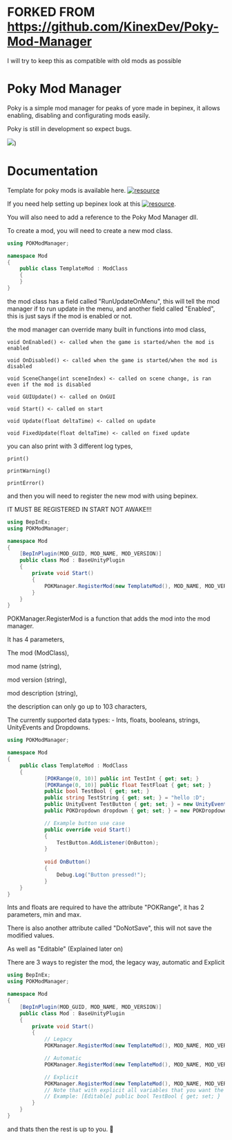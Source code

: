 # FORKED FROM https://github.com/KinexDev/Poky-Mod-Manager

I will try to keep this as compatible with old mods as possible

# Poky Mod Manager
Poky is a simple mod manager for peaks of yore made in bepinex, it allows enabling, disabling and configurating mods easily.

Poky is still in development so expect bugs.

![](https://github.com/DolfeLive/Poky-Mod-Manager/blob/main/POKManager.gif))

# Documentation

Template for poky mods is available here. [![resource](resource)](https://github.com/DolfeLive/Poky-Mod-Manager/blob/main/POK%20Mod%20Manager/Example.cs)

If you need help setting up bepinex look at this [![resource](resource)](https://docs.bepinex.dev/articles/dev_guide/plugin_tutorial/1_setup.html).

You will also need to add a reference to the Poky Mod Manager dll.

To create a mod, you will need to create a new mod class.

```cs
using POKModManager;

namespace Mod
{
    public class TemplateMod : ModClass
    {
    }
}
```

the mod class has a field called "RunUpdateOnMenu", this will tell the mod manager if to run update in the menu, and another field called "Enabled", this is just says if the mod is enabled or not.

the mod manager can override many built in functions into mod class,

```
void OnEnabled() <- called when the game is started/when the mod is enabled
        
void OnDisabled() <- called when the game is started/when the mod is disabled
        
void SceneChange(int sceneIndex) <- called on scene change, is ran even if the mod is disabled
        
void GUIUpdate() <- called on OnGUI
        
void Start() <- called on start
        
void Update(float deltaTime) <- called on update
        
void FixedUpdate(float deltaTime) <- called on fixed update
```

you can also print with 3 different log types,

```
print()

printWarning()

printError()
```

and then you will need to register the new mod with using bepinex.

IT MUST BE REGISTERED IN START NOT AWAKE!!!

```cs
using BepInEx;
using POKModManager;

namespace Mod
{
    [BepInPlugin(MOD_GUID, MOD_NAME, MOD_VERSION)]
    public class Mod : BaseUnityPlugin
    {
        private void Start()
        {
            POKManager.RegisterMod(new TemplateMod(), MOD_NAME, MOD_VERSION, MOD_DESCRIPTION);
        }
    }
}
```

POKManager.RegisterMod is a function that adds the mod into the mod manager.

It has 4 parameters,

The mod (ModClass),

mod name (string),

mod version (string),

mod description (string), 

the description can only go up to 103 characters,

The currently supported data types: - Ints, floats, booleans, strings, UnityEvents and Dropdowns.

```cs
using POKModManager;

namespace Mod
{
    public class TemplateMod : ModClass
    {
            [POKRange(0, 10)] public int TestInt { get; set; }
            [POKRange(0, 10)] public float TestFloat { get; set; }
            public bool TestBool { get; set; }
            public string TestString { get; set; } = "hello :D";
            public UnityEvent TestButton { get; set; } = new UnityEvent();
            public POKDropdown dropdown { get; set; } = new POKDropdown { Properties = new List<string> { "val1", "val2", "val3", "val4", "val5" } };

            // Example button use case
            public override void Start()
            {
                TestButton.AddListener(OnButton);
            }
            
            void OnButton()
            {
                Debug.Log("Button pressed!");
            }
    }
}
```

Ints and floats are required to have the attribute "POKRange", it has 2 parameters, min and max.

There is also another attribute called "DoNotSave", this will not save the modified values.

As well as "Editable" (Explained later on)

There are 3 ways to register the mod, the legacy way, automatic and Explicit
```cs
using BepInEx;
using POKModManager;

namespace Mod
{
    [BepInPlugin(MOD_GUID, MOD_NAME, MOD_VERSION)]
    public class Mod : BaseUnityPlugin
    {
        private void Start()
        {
            // Legacy
            POKManager.RegisterMod(new TemplateMod(), MOD_NAME, MOD_VERSION, MOD_DESCRIPTION, "TestInt", "TestFloat", "TestBool", "TestButton", "TestString");

            // Automatic
            POKManager.RegisterMod(new TemplateMod(), MOD_NAME, MOD_VERSION, MOD_DESCRIPTION);

            // Explicit
            POKManager.RegisterMod(new TemplateMod(), MOD_NAME, MOD_VERSION, MOD_DESCRIPTION, UseEditableAttributeOnly=true);
            // Note that with explicit all variables that you want the player to be able to change must have [Editable] before it
            // Example: [Editable] public bool TestBool { get; set; }
        }
    }
}
```

and thats then the rest is up to you. 👋
